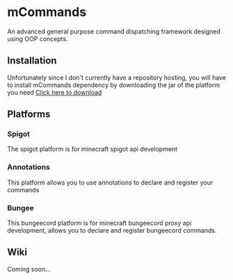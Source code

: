 # mCommands
An advanced general purpose command dispatching framework
designed using OOP concepts.

## Installation

Unfortunately since I don't currently have a repository hosting, you will have to
install mCommands dependency by downloading the jar of the platform you need [Click here to download](https://github.com/Mqzn/mCommands/releases/tag/1.0.0)

## Platforms

### Spigot
The spigot platform is for minecraft spigot api development

### Annotations
This platform allows you to use annotations to declare and register your commands

### Bungee
This bungeecord platform is for minecraft bungeecord proxy api development, allows you
to declare and register bungeecord commands.

## Wiki
Coming soon...
